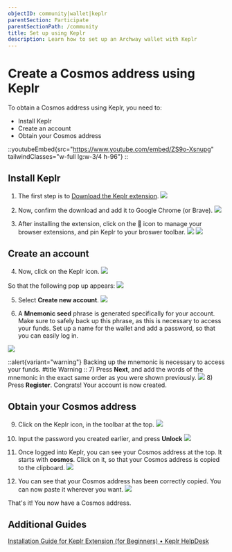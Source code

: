 ```yaml
---
objectID: community|wallet|keplr
parentSection: Participate
parentSectionPath: /community
title: Set up using Keplr
description: Learn how to set up an Archway wallet with Keplr
---
```


# Create a Cosmos address using Keplr

To obtain a Cosmos address using Keplr, you need to:
- Install Keplr
- Create an account 
- Obtain your Cosmos address

::youtubeEmbed{src="https://www.youtube.com/embed/ZS9o-Xsnupg" tailwindClasses="w-full lg:w-3/4 h-96"}
::


## Install Keplr

1) The first step is to <a href="https://chrome.google.com/webstore/detail/keplr/dmkamcknogkgcdfhhbddcghachkejeap" target="_blank">Download the Keplr extension</a>.
![](/images/docs/keplr-04.png)


2) Now, confirm the download and add it to Google Chrome (or Brave).
![](/images/docs/keplr-03.png)

3) After installing the extension, click on the :jigsaw:	 icon to manage your browser extensions, and pin Keplr to your broswer toolbar. 
![](/images/docs/keplr-icon-arrow-resized1.png)
![](/images/docs/keplr-arrow-resized-2.png)


## Create an account
4) Now, click on the Keplr icon.
![](/images/docs/keplr-icon-arrow-2.png)


So that the following pop up appears:
![](/images/docs/keplr02.png)

5) Select **Create new account**. 
![](/images/docs/keplr-create-arrow.png)

6) A **Mnemonic seed** phrase is generated specifically for your account. Make sure to safely back up this phrase, as this is necessary to access your funds. Set up a name for the wallet and add a password, so that you can easily log in.


![](/images/docs/keplr03.png)

::alert{variant="warning"}
Backing up the mnemonic is necessary to access your funds.
#title
Warning
::
7) Press **Next**, and add the words of the mnemonic in the exact same order as you were shown previously.
![](/images/docs/keplr04.png)
8) Press **Register**. Congrats! Your account is now created.

## Obtain your Cosmos address
9) Click on the Keplr icon, in the toolbar at the top.
![](/images/docs/keplr-extension-button.png)

10) Input the password you created earlier, and press **Unlock**
![](/images/docs/keplr-password.png)

11) Once logged into Keplr, you can see your Cosmos address at the top. It starts with **cosmos**. Click on it, so that your Cosmos address is copied to the clipboard.
![](/images/docs/keplr-arrow-address.png)

12) You can see that your Cosmos address has been correctly copied. You can now paste it wherever you want.
![](/images/docs/keplr-copied-renamed.png)


That's it! You now have a Cosmos address.

## Additional Guides

<a href="https://help.keplr.app/articles/installation-guide-for-keplr-extension-for-beginners">Installation Guide for Keplr Extension (for Beginners) • Keplr HelpDesk </a>
